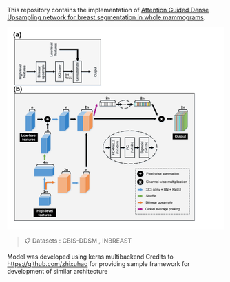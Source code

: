 This repository contains the  implementation of [Attention Guided Dense Upsampling network for breast segmentation in whole mammograms](arXiv:1810.10151v35). 


![AUNet Architecture](https://github.com/Ravitha/AUNet/blob/master/AUNet.png)

>📋 Datasets : CBIS-DDSM , INBREAST

Model was developed using keras multibackend
Credits to https://github.com/zhixuhao for providing sample framework for development of similar architecture 
